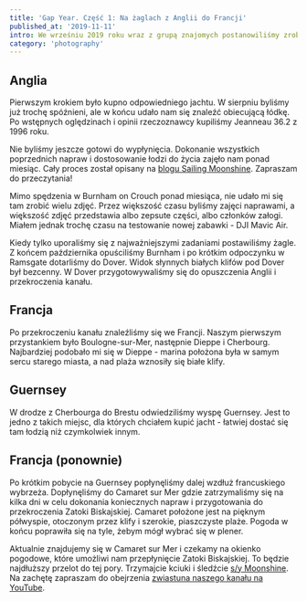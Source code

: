 ```yaml
---
title: 'Gap Year. Część 1: Na żaglach z Anglii do Francji'
published_at: '2019-11-11'
intro: We wrześniu 2019 roku wraz z grupą znajomych postanowiliśmy zrobić sobie rok przerwy od pracy i osiadłego trybu życia. Kupiliśmy jedenastometrowy jacht żaglowy, wyremontowaliśmy go i zaadaptowaliśmy do życia na pokładzie. To jest pierwszy wpis z serii artykułów o naszej przygodzie.
category: 'photography'
---
```


## Anglia

Pierwszym krokiem było kupno odpowiedniego jachtu. W sierpniu byliśmy już trochę spóźnieni, ale w końcu udało nam się znaleźć obiecującą łódkę. Po wstępnych oględzinach i opinii rzeczoznawcy kupiliśmy Jeanneau 36.2 z 1996 roku.

Nie byliśmy jeszcze gotowi do wypłynięcia. Dokonanie wszystkich poprzednich napraw i dostosowanie łodzi do życia zajęło nam ponad miesiąc. Cały proces został opisany na [blogu Sailing Moonshine](https://sailingmoonshine.com). Zapraszam do przeczytania!

Mimo spędzenia w Burnham on Crouch ponad miesiąca, nie udało mi się tam zrobić wielu zdjęć. Przez większość czasu byliśmy zajęci naprawami, a większość zdjęć przedstawia albo zepsute części, albo członków załogi. Miałem jednak trochę czasu na testowanie nowej zabawki - DJI Mavic Air.

<photo-lazy src="https://lukaszrados.pl/upload/stories/na-zaglach-z-anglii-do-francji/575.jpg" padding-bottom="71.4"></photo-lazy>

<photo-lazy src="https://lukaszrados.pl/upload/stories/na-zaglach-z-anglii-do-francji/576.jpg" padding-bottom="75"></photo-lazy>

<photo-lazy src="https://lukaszrados.pl/upload/stories/na-zaglach-z-anglii-do-francji/577.jpg" padding-bottom="66.666"></photo-lazy>

<photo-lazy src="https://lukaszrados.pl/upload/stories/na-zaglach-z-anglii-do-francji/578.jpg" padding-bottom="71.4"></photo-lazy>

Kiedy tylko uporaliśmy się z najważniejszymi zadaniami postawiliśmy żagle. Z końcem października opuściliśmy Burnham i po krótkim odpoczynku w Ramsgate dotarliśmy do Dover. Widok słynnych białych klifów pod Dover był bezcenny. W Dover przygotowywaliśmy się do opuszczenia Anglii i przekroczenia kanału.

<photo-lazy src="https://lukaszrados.pl/upload/stories/na-zaglach-z-anglii-do-francji/580.jpg" padding-bottom="150"></photo-lazy>

## Francja

Po przekroczeniu kanału znaleźliśmy się we Francji. Naszym pierwszym przystankiem było Boulogne-sur-Mer, następnie Dieppe i Cherbourg. Najbardziej podobało mi się w Dieppe - marina położona była w samym sercu starego miasta, a nad plaża wznosiły się białe klify.

<photo-lazy src="https://lukaszrados.pl/upload/stories/na-zaglach-z-anglii-do-francji/583.jpg" padding-bottom="66.666"></photo-lazy>

<photo-lazy src="https://lukaszrados.pl/upload/stories/na-zaglach-z-anglii-do-francji/584.jpg" padding-bottom="133.333"></photo-lazy>

<photo-lazy src="https://lukaszrados.pl/upload/stories/na-zaglach-z-anglii-do-francji/585.jpg" padding-bottom="150"></photo-lazy>

## Guernsey

W drodze z Cherbourga do Brestu odwiedziliśmy wyspę Guernsey. Jest to jedno z takich miejsc, dla których chciałem kupić jacht - łatwiej dostać się tam łodzią niż czymkolwiek innym.

<photo-lazy src="https://lukaszrados.pl/upload/stories/na-zaglach-z-anglii-do-francji/588.jpg" padding-bottom="66.666"></photo-lazy>

<photo-lazy src="https://lukaszrados.pl/upload/stories/na-zaglach-z-anglii-do-francji/589.jpg" padding-bottom="150"></photo-lazy>

<photo-lazy src="https://lukaszrados.pl/upload/stories/na-zaglach-z-anglii-do-francji/590.jpg" padding-bottom="150"></photo-lazy>

## Francja (ponownie)

Po krótkim pobycie na Guernsey popłynęliśmy dalej wzdłuż francuskiego wybrzeża. Dopłynęliśmy do Camaret sur Mer gdzie zatrzymaliśmy się na kilka dni w celu dokonania koniecznych napraw i przygotowania do przekroczenia Zatoki Biskajskiej. Camaret położone jest na pięknym półwyspie, otoczonym przez klify i szerokie, piaszczyste plaże. Pogoda w końcu poprawiła się na tyle, żebym mógł wybrać się w plener.

<photo-lazy src="https://lukaszrados.pl/upload/stories/na-zaglach-z-anglii-do-francji/593.jpg" padding-bottom="66.666"></photo-lazy>

<photo-lazy src="https://lukaszrados.pl/upload/stories/na-zaglach-z-anglii-do-francji/594.jpg" padding-bottom="150"></photo-lazy>

<photo-lazy src="https://lukaszrados.pl/upload/stories/na-zaglach-z-anglii-do-francji/595.jpg" padding-bottom="66.666"></photo-lazy>

<photo-lazy src="https://lukaszrados.pl/upload/stories/na-zaglach-z-anglii-do-francji/596.jpg" padding-bottom="66.666"></photo-lazy>

<photo-lazy src="https://lukaszrados.pl/upload/stories/na-zaglach-z-anglii-do-francji/597.jpg" padding-bottom="150"></photo-lazy>

<photo-lazy src="https://lukaszrados.pl/upload/stories/na-zaglach-z-anglii-do-francji/598.jpg" padding-bottom="75"></photo-lazy>

<photo-lazy src="https://lukaszrados.pl/upload/stories/na-zaglach-z-anglii-do-francji/599.jpg" padding-bottom="150"></photo-lazy>

<photo-lazy src="https://lukaszrados.pl/upload/stories/na-zaglach-z-anglii-do-francji/600.jpg" padding-bottom="75"></photo-lazy>

Aktualnie znajdujemy się w Camaret sur Mer i czekamy na okienko pogodowe, które umożliwi nam przepłynięcie Zatoki Biskajskiej. To będzie najdłuższy przelot do tej pory. Trzymajcie kciuki i śledźcie [s/y Moonshine](https://sailingmoonshine.com). Na zachętę zapraszam do obejrzenia [zwiastuna naszego kanału na YouTube](https://www.youtube.com/channel/UCsElUkhG9KKmbtSKmMdIBAA).

<video-lazy id="2CA9TbXGKQI"></video-lazy>

